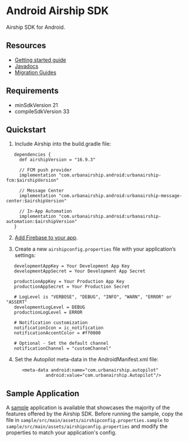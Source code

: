 # Android Airship SDK

Airship SDK for Android.

## Resources

- [Getting started guide](http://docs.airship.com/platform/android/)
- [Javadocs](https://docs.airship.com/reference/libraries/android/latest/reference/packages.html)
- [Migration Guides](documentation/migration)

## Requirements
- minSdkVersion 21
- compileSdkVersion 33

## Quickstart

1) Include Airship into the build.gradle file:

```
   dependencies {
     def airshipVersion = "16.9.3"

     // FCM push provider
     implementation "com.urbanairship.android:urbanairship-fcm:$airshipVersion"

     // Message Center
     implementation "com.urbanairship.android:urbanairship-message-center:$airshipVersion"

     // In-App Automation
     implementation "com.urbanairship.android:urbanairship-automation:$airshipVersion"
   }
```

2) [Add Firebase to your app](https://firebase.google.com/docs/android/setup#add_firebase_to_your_app).

3) Create a new `airshipconfig.properties` file with your application’s settings:

```
   developmentAppKey = Your Development App Key
   developmentAppSecret = Your Development App Secret

   productionAppKey = Your Production App Key
   productionAppSecret = Your Production Secret

   # LogLevel is "VERBOSE", "DEBUG", "INFO", "WARN", "ERROR" or "ASSERT"
   developmentLogLevel = DEBUG
   productionLogLevel = ERROR

   # Notification customization
   notificationIcon = ic_notification
   notificationAccentColor = #ff0000

   # Optional - Set the default channel
   notificationChannel = "customChannel"
```

4) Set the Autopilot meta-data in the AndroidManifest.xml file:

```
      <meta-data android:name="com.urbanairship.autopilot"
               android:value="com.urbanairship.Autopilot"/>
```

## Sample Application

A [sample](sample) application is available that showcases the majority of the features offered by
the Airship SDK. Before running the sample, copy the file in `sample/src/main/assets/airshipconfig.properties.sample` to
`sample/src/main/assets/airshipconfig.properties` and modify the properties to match your application's config.
